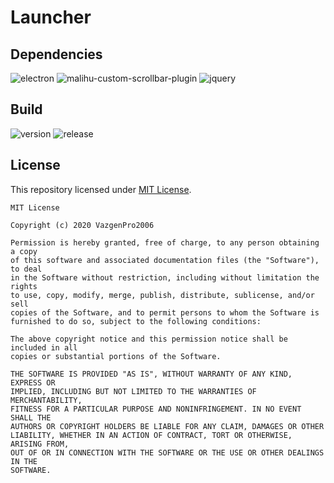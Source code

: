 # Launcher

## Dependencies
![electron](https://img.shields.io/npm/v/electron?label=electron&style=for-the-badge)
![malihu-custom-scrollbar-plugin](https://img.shields.io/npm/v/malihu-custom-scrollbar-plugin?label=malihu-custom-scrollbar-plugin&style=for-the-badge)
![jquery](https://img.shields.io/npm/v/jquery?color=yellow&label=jquery&style=for-the-badge)

## Build

![version](https://img.shields.io/github/package-json/v/SuperMegaKeks/Delta-Launcher?color=orange&label=version&style=for-the-badge)
![release](https://img.shields.io/github/v/release/SuperMegaKeks/Delta-Launcher?color=red&include_prereleases&style=for-the-badge)

## License

This repository licensed under [MIT License](https://github.com/SuperMegaKeks/Delta-Launcher/blob/master/LICENSE).

```
MIT License

Copyright (c) 2020 VazgenPro2006

Permission is hereby granted, free of charge, to any person obtaining a copy
of this software and associated documentation files (the "Software"), to deal
in the Software without restriction, including without limitation the rights
to use, copy, modify, merge, publish, distribute, sublicense, and/or sell
copies of the Software, and to permit persons to whom the Software is
furnished to do so, subject to the following conditions:

The above copyright notice and this permission notice shall be included in all
copies or substantial portions of the Software.

THE SOFTWARE IS PROVIDED "AS IS", WITHOUT WARRANTY OF ANY KIND, EXPRESS OR
IMPLIED, INCLUDING BUT NOT LIMITED TO THE WARRANTIES OF MERCHANTABILITY,
FITNESS FOR A PARTICULAR PURPOSE AND NONINFRINGEMENT. IN NO EVENT SHALL THE
AUTHORS OR COPYRIGHT HOLDERS BE LIABLE FOR ANY CLAIM, DAMAGES OR OTHER
LIABILITY, WHETHER IN AN ACTION OF CONTRACT, TORT OR OTHERWISE, ARISING FROM,
OUT OF OR IN CONNECTION WITH THE SOFTWARE OR THE USE OR OTHER DEALINGS IN THE
SOFTWARE.
```